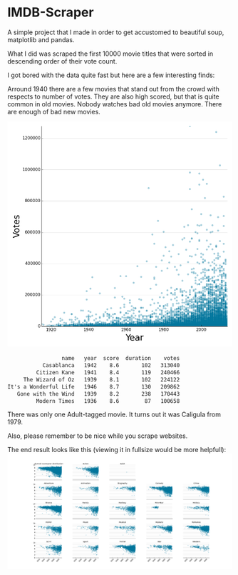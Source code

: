IMDB-Scraper
============

A simple project that I made in order to get accustomed to beautiful soup, matplotlib and pandas. 

What I did was scraped the first 10000 movie titles that were sorted in descending order of their vote count.

I got bored with the data quite fast but here are a few interesting finds:

Arround 1940 there are a few movies that stand out from the crowd with respects to number of votes.
They are also high scored, but that is quite common in old movies. Nobody watches bad old movies anymore. 
There are enough of bad new movies.

![Preview](votes_year.png)

                     name   year  score  duration    votes  
               Casablanca   1942    8.6       102   313040  
             Citizen Kane   1941    8.4       119   240466  
         The Wizard of Oz   1939    8.1       102   224122  
    It's a Wonderful Life   1946    8.7       130   209862  
       Gone with the Wind   1939    8.2       238   170443  
             Modern Times   1936    8.6        87   100658

There was only one Adult-tagged movie. It turns out it was Caligula from 1979.

Also, please remember to be nice while you scrape websites.

The end result looks like this (viewing it in fullsize would be more helpfull):
![Preview](ratings_vs_year.png)


